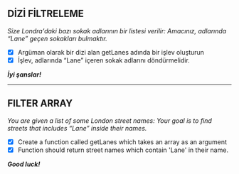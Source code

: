 ## DİZİ FİLTRELEME

*Size Londra'daki bazı sokak adlarının bir listesi verilir: Amacınız, adlarında “Lane” geçen sokakları bulmaktır.*

* [X] Argüman olarak bir dizi alan getLanes adında bir işlev oluşturun
* [X] İşlev, adlarında “Lane” içeren sokak adlarını döndürmelidir.

***İyi şanslar!***

---

## FILTER ARRAY

*You are given a list of some London street names: Your goal is to find streets that includes “Lane” inside their names.*

* [X] Create a function called getLanes which takes an array as an argument
* [X] Function should return street names which contain 'Lane' in their name.

***Good luck!***
